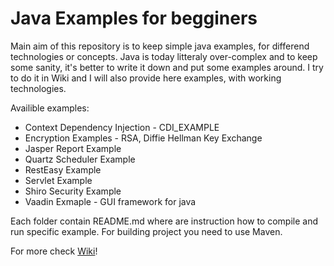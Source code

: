 Java Examples for begginers
=====================
Main aim of this repository is to keep simple java examples, for differend technologies or concepts. Java is today litteraly over-complex and to keep some sanity, it's better to write it down and put some examples around. I try to do it in Wiki and I will also provide here examples, with working technologies. 

Availible examples:

 * Context Dependency Injection - CDI_EXAMPLE
 * Encryption Examples - RSA, Diffie Hellman Key Exchange
 * Jasper Report Example
 * Quartz Scheduler Example
 * RestEasy Example
 * Servlet Example
 * Shiro Security Example
 * Vaadin Exmaple - GUI framework for java

Each folder contain README.md where are instruction how to compile and run specific example.
For building project you need to use Maven.

For more check [Wiki](https://github.com/Pooky/java-examples/wiki/)!

